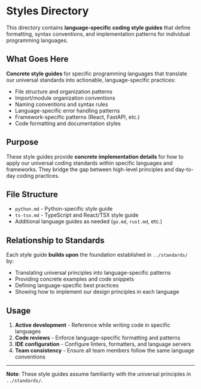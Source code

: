 # Styles Directory

This directory contains **language-specific coding style guides** that define formatting, syntax conventions, and implementation patterns for individual programming languages.

## What Goes Here

**Concrete style guides** for specific programming languages that translate our universal standards into actionable, language-specific practices:

- File structure and organization patterns
- Import/module organization conventions
- Naming conventions and syntax rules
- Language-specific error handling patterns
- Framework-specific patterns (React, FastAPI, etc.)
- Code formatting and documentation styles

## Purpose

These style guides provide **concrete implementation details** for how to apply our universal coding standards within specific languages and frameworks. They bridge the gap between high-level principles and day-to-day coding practices.

## File Structure

- `python.md` - Python-specific style guide
- `ts-tsx.md` - TypeScript and React/TSX style guide
- Additional language guides as needed (`go.md`, `rust.md`, etc.)

## Relationship to Standards

Each style guide **builds upon** the foundation established in `../standards/` by:
- Translating universal principles into language-specific patterns
- Providing concrete examples and code snippets
- Defining language-specific best practices
- Showing how to implement our design principles in each language

## Usage

1. **Active development** - Reference while writing code in specific languages
2. **Code reviews** - Enforce language-specific formatting and patterns
3. **IDE configuration** - Configure linters, formatters, and language servers
4. **Team consistency** - Ensure all team members follow the same language conventions

---

**Note**: These style guides assume familiarity with the universal principles in `../standards/`.
